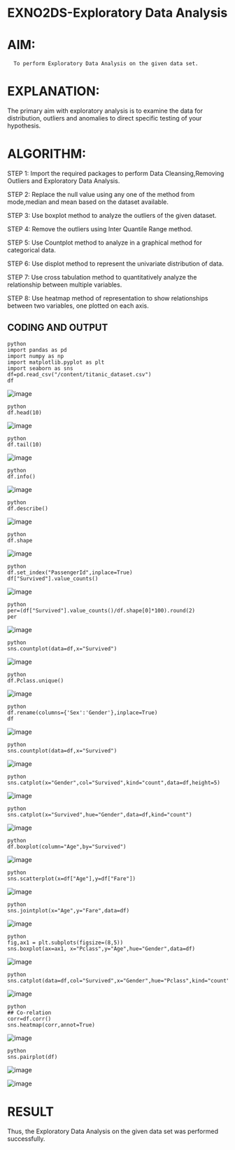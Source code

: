 # EXNO2DS-Exploratory Data Analysis
# AIM:
      To perform Exploratory Data Analysis on the given data set.
      
# EXPLANATION:
  The primary aim with exploratory analysis is to examine the data for distribution, outliers and anomalies to direct specific testing of your hypothesis.
  
# ALGORITHM:
STEP 1: Import the required packages to perform Data Cleansing,Removing Outliers and Exploratory Data Analysis.

STEP 2: Replace the null value using any one of the method from mode,median and mean based on the dataset available.

STEP 3: Use boxplot method to analyze the outliers of the given dataset.

STEP 4: Remove the outliers using Inter Quantile Range method.

STEP 5: Use Countplot method to analyze in a graphical method for categorical data.

STEP 6: Use displot method to represent the univariate distribution of data.

STEP 7: Use cross tabulation method to quantitatively analyze the relationship between multiple variables.

STEP 8: Use heatmap method of representation to show relationships between two variables, one plotted on each axis.

## CODING AND OUTPUT
~~~
python
import pandas as pd
import numpy as np
import matplotlib.pyplot as plt
import seaborn as sns
df=pd.read_csv("/content/titanic_dataset.csv")
df
~~~

![image](https://github.com/varshasharon/EXNO2DS/assets/98278161/a21d9a93-4a33-4934-ba70-4ed5fbde3586)
~~~
python
df.head(10)
~~~
![image](https://github.com/varshasharon/EXNO2DS/assets/98278161/1f149ddb-5dd6-4d44-b0d2-75e86063309b)
~~~
python
df.tail(10)
~~~
![image](https://github.com/varshasharon/EXNO2DS/assets/98278161/1f37ec5f-3d4a-4457-8920-40702976964f)
~~~
python
df.info()
~~~
![image](https://github.com/varshasharon/EXNO2DS/assets/98278161/a55e6e0c-39fe-4a1a-b1f1-35053effe2c4)
~~~
python
df.describe()
~~~
![image](https://github.com/varshasharon/EXNO2DS/assets/98278161/90273314-ca4a-42ad-b39c-b3713a5556b1)
~~~
python
df.shape
~~~
![image](https://github.com/varshasharon/EXNO2DS/assets/98278161/8dc4fa37-c3e7-44bb-af19-e3e69cdfa319)
~~~
python
df.set_index("PassengerId",inplace=True)
df["Survived"].value_counts()
~~~
![image](https://github.com/varshasharon/EXNO2DS/assets/98278161/f424a0eb-a7a7-4eaf-8380-78ab9ae002b9)
~~~
python
per=(df["Survived"].value_counts()/df.shape[0]*100).round(2)
per
~~~
![image](https://github.com/varshasharon/EXNO2DS/assets/98278161/bb91f5e7-88aa-42bb-8763-5737b25ce77c)
~~~
python
sns.countplot(data=df,x="Survived")
~~~
![image](https://github.com/varshasharon/EXNO2DS/assets/98278161/7ed67c8d-ef3c-4a89-a2f3-aac8c0b33901)
~~~
python
df.Pclass.unique()
~~~
![image](https://github.com/varshasharon/EXNO2DS/assets/98278161/5b6a5044-21b2-48ff-b42d-510f85e0898f)
~~~
python
df.rename(columns={'Sex':'Gender'},inplace=True)
df
~~~
![image](https://github.com/varshasharon/EXNO2DS/assets/98278161/86b4fdb8-76e5-4b7a-8042-b0f8b6436669)
~~~
python
sns.countplot(data=df,x="Survived")
~~~
![image](https://github.com/varshasharon/EXNO2DS/assets/98278161/e625d2a9-db10-4d00-8b7f-599745c20cb4)
~~~
python
sns.catplot(x="Gender",col="Survived",kind="count",data=df,height=5)
~~~
![image](https://github.com/varshasharon/EXNO2DS/assets/98278161/dbacafda-e972-4d2e-ad6d-c8f441bcfcdd)
~~~
python
sns.catplot(x="Survived",hue="Gender",data=df,kind="count")
~~~
![image](https://github.com/varshasharon/EXNO2DS/assets/98278161/de6e5f4d-379f-47d8-b281-26ff0f5dbda4)
~~~
python
df.boxplot(column="Age",by="Survived")
~~~
![image](https://github.com/varshasharon/EXNO2DS/assets/98278161/524bbd13-0eb6-4dbf-801a-545fa0600c95)
~~~
python
sns.scatterplot(x=df["Age"],y=df["Fare"])
~~~
![image](https://github.com/varshasharon/EXNO2DS/assets/98278161/59d868be-ee43-4d94-a12a-abb2e1c5bf0b)
~~~
python
sns.jointplot(x="Age",y="Fare",data=df)
~~~
![image](https://github.com/varshasharon/EXNO2DS/assets/98278161/dd5fb5cd-7463-4665-bb54-a027d0e2eb2c)
~~~
python
fig,ax1 = plt.subplots(figsize=(8,5))
sns.boxplot(ax=ax1, x="Pclass",y="Age",hue="Gender",data=df)
~~~
![image](https://github.com/varshasharon/EXNO2DS/assets/98278161/a83591bf-8dd5-402c-8100-1d74a7394ca8)
~~~
python
sns.catplot(data=df,col="Survived",x="Gender",hue="Pclass",kind="count")
~~~
![image](https://github.com/varshasharon/EXNO2DS/assets/98278161/e90edd18-7f23-4b29-bdab-659989d583ab)
~~~
python
## Co-relation
corr=df.corr()
sns.heatmap(corr,annot=True)
~~~
![image](https://github.com/varshasharon/EXNO2DS/assets/98278161/4099fb1c-52d7-4945-a54c-7fee7412b3cf)
~~~
python
sns.pairplot(df)
~~~
![image](https://github.com/varshasharon/EXNO2DS/assets/98278161/c2403604-f215-478a-991d-b74e61f86cbd)

![image](https://github.com/varshasharon/EXNO2DS/assets/98278161/56f6f7a3-7ea7-455c-bb53-88fe6cded9e4)


# RESULT
Thus, the Exploratory Data Analysis on the given data set was performed successfully.
